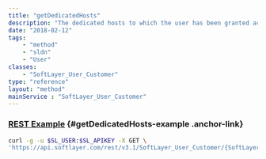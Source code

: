 ```yaml
---
title: "getDedicatedHosts"
description: "The dedicated hosts to which the user has been granted access."
date: "2018-02-12"
tags:
    - "method"
    - "sldn"
    - "User"
classes:
    - "SoftLayer_User_Customer"
type: "reference"
layout: "method"
mainService : "SoftLayer_User_Customer"
---
```


### [REST Example](#getDedicatedHosts-example) <a href="/article/rest/"><i class="fas fa-question"></i></a> {#getDedicatedHosts-example .anchor-link} 
```bash
curl -g -u $SL_USER:$SL_APIKEY -X GET \
'https://api.softlayer.com/rest/v3.1/SoftLayer_User_Customer/{SoftLayer_User_CustomerID}/getDedicatedHosts'
```
